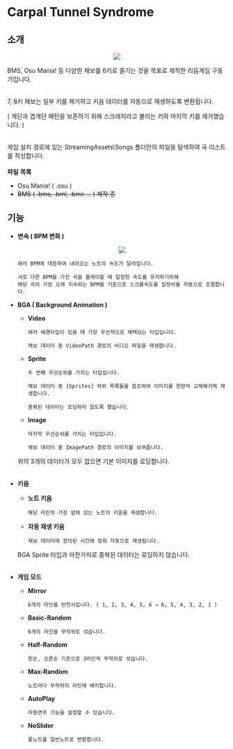 # Carpal Tunnel Syndrome

## 소개

<p align="center">
<img src="https://user-images.githubusercontent.com/19517385/192090994-a74490b6-86d2-41c1-ac09-f3453efd69c3.gif">

BMS, Osu Mania! 등 다양한 채보를 6키로 즐기는 것을 목표로 제작한 리듬게임 구동기입니다.
<br></br>

7, 8키 채보는 일부 키를 제거하고 키음 데이터를 자동으로 재생하도록 변환됩니다.

( 계단과 겹계단 패턴을 보존하기 위해 스크래치라고 불리는 키와 마지막 키를 제거했습니다. )
<br></br>

게임 설치 경로에 있는 StreamingAssets\\Songs 폴더안의 파일을 탐색하여 곡 리스트를 작성합니다.
<br></br>
**파일** **목록**

- Osu Mania! ( .osu )
- ~~BMS ( .bms, .bml, .bme … ) 제작 중~~

## 기능

- **변속 ( BPM 변화 )**

    <p align="center">
    <img src="https://user-images.githubusercontent.com/19517385/192090996-143422c0-63f3-4b4f-ab86-39d1c3b0af73.gif">

      여러 BPM에 대응하여 내려오는 노트의 속도가 달라집니다.
    
      서로 다른 BPM을 가진 곡을 플레이할 때 일정한 속도를 유지하기위해
      해당 곡의 가장 오래 지속되는 BPM을 기준으로 스크롤속도를 일정비율 자동으로 조절합니다.

- **BGA ( Background Animation )**
    - **Video**
        
          여러 배경타입이 있을 때 가장 우선적으로 채택되는 타입입니다.
        
          채보 데이터 중 VideoPath 경로의 비디오 파일을 재생합니다.
                
    - **Sprite**
        
          두 번째 우선순위를 가지는 타입입니다.
        
          채보 데이터 중 [Sprites] 하위 목록들을 참조하여 이미지를 한장씩 교체해가며 재생합니다.
        
          중복된 데이터는 로딩하지 않도록 했습니다.
        
    - **Image**
        
          마지막 우선순위를 가지는 타입입니다.
        
          채보 데이터 중 ImagePath 경로의 이미지를 보여줍니다.
    
    위의 3개의 데이터가 모두 없으면 기본 이미지를 로딩합니다.
<br></br>

- **키음**
    - **노트 키음**
        
          해당 라인의 가장 앞에 있는 노트의 키음을 재생합니다.
        
    - **자동 재생 키음**
        
          채보 데이터에 정의된 시간에 맞춰 자동으로 재생됩니다.
        
    
    BGA Sprite 타입과 마찬가지로 중복된 데이터는 로딩하지 않습니다.
<br></br>

- **게임 모드**
    - **Mirror**
        
          6개의 라인을 반전시킵니다. ( 1, 2, 3, 4, 5, 6 → 6, 5, 4, 3, 2, 1 )
        
    - **Basic-Random**
        
          6개의 라인을 무작위로 섞습니다.
        
    - **Half-Random**
        
          왼손, 오른손 기준으로 3라인씩 무작위로 섞습니다.
        
    - **Max-Random**
        
          노트마다 무작위의 라인에 배치합니다.
        
    - **AutoPlay**
        
          자동연주 기능을 설정할 수 있습니다.
        
    - **NoSlider**
        
          롱노트를 일반노트로 변환합니다.
